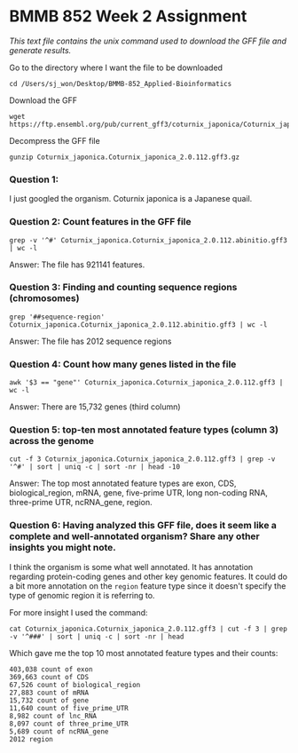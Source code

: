 # BMMB 852 Week 2 Assignment
*This text file contains the unix command used to download the GFF file and generate results.*

Go to the directory where I want the file to be downloaded

	cd /Users/sj_won/Desktop/BMMB-852_Applied-Bioinformatics

Download the GFF 

	wget https://ftp.ensembl.org/pub/current_gff3/coturnix_japonica/Coturnix_japonica.Coturnix_japonica_2.0.112.gff3.gz

Decompress the GFF file

	gunzip Coturnix_japonica.Coturnix_japonica_2.0.112.gff3.gz

### Question 1:
I just googled the organism. Coturnix japonica is a Japanese quail.

### Question 2: Count features in the GFF file

	grep -v '^#' Coturnix_japonica.Coturnix_japonica_2.0.112.abinitio.gff3 | wc -l

Answer: The file has 921141 features.

### Question 3: Finding and counting sequence regions (chromosomes)

	grep '##sequence-region' Coturnix_japonica.Coturnix_japonica_2.0.112.abinitio.gff3 | wc -l

Answer: The file has 2012 sequence regions

### Question 4: Count how many genes listed in the file 

    awk '$3 == "gene"' Coturnix_japonica.Coturnix_japonica_2.0.112.gff3 | wc -l

Answer: There are 15,732 genes (third column)

### Question 5: top-ten most annotated feature types (column 3) across the genome

	cut -f 3 Coturnix_japonica.Coturnix_japonica_2.0.112.gff3 | grep -v '^#' | sort | uniq -c | sort -nr | head -10

Answer: The top most annotated feature types are exon, CDS, biological_region, mRNA, gene, five-prime UTR, long non-coding RNA, three-prime UTR, ncRNA_gene, region. 

### Question 6: Having analyzed this GFF file, does it seem like a complete and well-annotated organism? Share any other insights you might note.

I think the organism is some what well annotated. It has annotation regarding protein-coding genes and other key genomic features. It could do a bit more annotation on the `region` feature type since it doesn't specify the type of genomic region it is referring to.

For more insight I used the command:

	cat Coturnix_japonica.Coturnix_japonica_2.0.112.gff3 | cut -f 3 | grep -v '^###' | sort | uniq -c | sort -nr | head


Which gave me the top 10 most annotated feature types and their counts:
```
403,038 count of exon
369,663 count of CDS
67,526 count of biological_region
27,883 count of mRNA
15,732 count of gene
11,640 count of five_prime_UTR
8,982 count of lnc_RNA
8,097 count of three_prime_UTR
5,689 count of ncRNA_gene
2012 region
```
